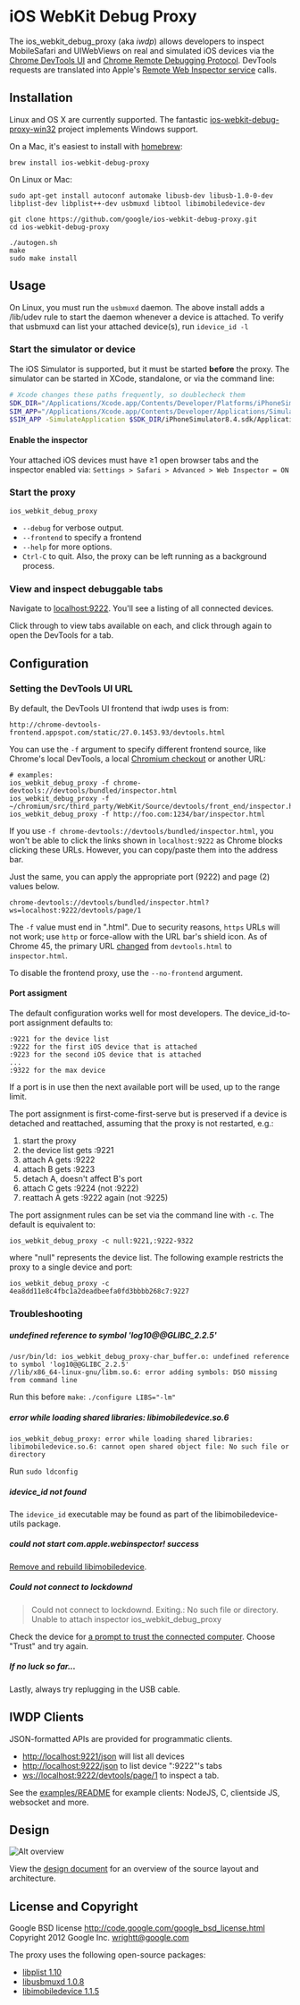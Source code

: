 # iOS WebKit Debug Proxy

The ios_webkit_debug_proxy (aka _iwdp_) allows developers to inspect MobileSafari and UIWebViews on real and simulated iOS devices via the [Chrome DevTools UI](https://developers.google.com/chrome-developer-tools/) and [Chrome Remote Debugging Protocol](https://developer.chrome.com/devtools/docs/debugger-protocol).  DevTools requests are translated into Apple's [Remote Web Inspector service](https://developer.apple.com/technologies/safari/developer-tools.html) calls.

## Installation

Linux and OS X are currently supported.  The fantastic [ios-webkit-debug-proxy-win32](https://github.com/artygus/ios-webkit-debug-proxy-win32) project implements Windows support.

On a Mac, it's easiest to install with [homebrew](http://brew.sh/):

```console
brew install ios-webkit-debug-proxy
```

On Linux or Mac:

```console
sudo apt-get install autoconf automake libusb-dev libusb-1.0-0-dev libplist-dev libplist++-dev usbmuxd libtool libimobiledevice-dev

git clone https://github.com/google/ios-webkit-debug-proxy.git
cd ios-webkit-debug-proxy

./autogen.sh
make
sudo make install
```

## Usage

On Linux, you must run the `usbmuxd` daemon.  The above install adds a /lib/udev rule to start the daemon whenever a device is attached.  To verify that usbmuxd can list your attached device(s), run `idevice_id -l`

### Start the simulator or device

The iOS Simulator is supported, but it must be started **before** the proxy.  The simulator can be started in XCode,  standalone, or via the command line:

```sh
# Xcode changes these paths frequently, so doublecheck them
SDK_DIR="/Applications/Xcode.app/Contents/Developer/Platforms/iPhoneSimulator.platform/Developer/SDKs"
SIM_APP="/Applications/Xcode.app/Contents/Developer/Applications/Simulator.app/Contents/MacOS/Simulator"
$SIM_APP -SimulateApplication $SDK_DIR/iPhoneSimulator8.4.sdk/Applications/MobileSafari.app/MobileSafari
```

#### Enable the inspector

Your attached iOS devices must have ≥1 open browser tabs and the inspector enabled via:
  `Settings > Safari > Advanced > Web Inspector = ON`


### Start the proxy

```console
ios_webkit_debug_proxy
```

* `--debug` for verbose output.
* `--frontend` to specify a frontend
* `--help` for more options.
* `Ctrl-C` to quit. Also, the proxy can be left running as a background process.

### View and inspect debuggable tabs

Navigate to [localhost:9222](http://localhost:9222). You'll see a listing of all connected devices.

Click through to view tabs available on each, and click through again to open the DevTools for a tab.

## Configuration

### Setting the DevTools UI URL

By default, the DevTools UI frontend that iwdp uses is from:

    http://chrome-devtools-frontend.appspot.com/static/27.0.1453.93/devtools.html

You can use the `-f` argument to specify different frontend source, like Chrome's local DevTools, a local
[Chromium checkout](https://chromium.googlesource.com/chromium/src/+/master/third_party/WebKit/Source/devtools/) or another URL:

```console
# examples:
ios_webkit_debug_proxy -f chrome-devtools://devtools/bundled/inspector.html
ios_webkit_debug_proxy -f ~/chromium/src/third_party/WebKit/Source/devtools/front_end/inspector.html
ios_webkit_debug_proxy -f http://foo.com:1234/bar/inspector.html
```

If you use `-f chrome-devtools://devtools/bundled/inspector.html`, you won't be able to click the links shown in `localhost:9222` as Chrome blocks clicking these URLs. However, you can copy/paste them into the address bar.

Just the same, you can apply the appropriate port (9222) and page (2) values below.

    chrome-devtools://devtools/bundled/inspector.html?ws=localhost:9222/devtools/page/1

The `-f` value must end in ".html". Due to security reasons, `https` URLs will not work; use `http` or force-allow with the URL bar's shield icon. As of Chrome 45, the primary URL [changed](https://codereview.chromium.org/1144393004/) from `devtools.html` to `inspector.html`.

To disable the frontend proxy, use the `--no-frontend` argument.

#### Port assigment

The default configuration works well for most developers. The device_id-to-port assignment defaults to:

    :9221 for the device list
    :9222 for the first iOS device that is attached
    :9223 for the second iOS device that is attached
    ...
    :9322 for the max device

If a port is in use then the next available port will be used, up to the range limit.

The port assignment is first-come-first-serve but is preserved if a device is detached and reattached, assuming that the proxy is not restarted, e.g.:

  1. start the proxy
  1. the device list gets :9221
  1. attach A gets :9222
  1. attach B gets :9223
  1. detach A, doesn't affect B's port
  1. attach C gets :9224 (not :9222)
  1. reattach A gets :9222 again (not :9225)

The port assignment rules can be set via the command line with `-c`.  The default is equivalent to:

    ios_webkit_debug_proxy -c null:9221,:9222-9322

where "null" represents the device list.  The following example restricts the proxy to a single device and port:

    ios_webkit_debug_proxy -c 4ea8dd11e8c4fbc1a2deadbeefa0fd3bbbb268c7:9227


### Troubleshooting

##### undefined reference to symbol 'log10@@GLIBC_2.2.5'
```console
/usr/bin/ld: ios_webkit_debug_proxy-char_buffer.o: undefined reference to symbol 'log10@@GLIBC_2.2.5'
//lib/x86_64-linux-gnu/libm.so.6: error adding symbols: DSO missing from command line
```

Run this before `make`: `./configure LIBS="-lm"`

##### error while loading shared libraries: libimobiledevice.so.6
```console
ios_webkit_debug_proxy: error while loading shared libraries: libimobiledevice.so.6: cannot open shared object file: No such file or directory
```

Run `sudo ldconfig`

##### idevice_id not found

The `idevice_id` executable may be found as part of the libimobiledevice-utils package.

##### could not start com.apple.webinspector! success

[Remove and rebuild libimobiledevice](https://github.com/google/ios-webkit-debug-proxy/issues/82#issuecomment-74205898).

##### Could not connect to lockdownd
> Could not connect to lockdownd. Exiting.: No such file or directory. Unable to attach <long id> inspector ios_webkit_debug_proxy

Check the device for [a prompt to trust the connected computer](http://i.stack.imgur.com/hPaqX.png). Choose "Trust" and try again.

##### If no luck so far...
Lastly, always try replugging in the USB cable.

## IWDP Clients

JSON-formatted APIs are provided for programmatic clients. 
  * <http://localhost:9221/json> will list all devices
  * <http://localhost:9222/json> to list device ":9222"'s tabs
  * [ws://localhost:9222/devtools/page/1]() to inspect a tab.  
 
See the [examples/README](examples/README.md) for example clients: NodeJS, C, clientside JS, websocket and more.

## Design

![Alt overview](overview.png "Overview")

View the [design document](design.md) for an overview of the source layout and architecture.

## License and Copyright

Google BSD license <http://code.google.com/google_bsd_license.html>
Copyright 2012 Google Inc.  <wrightt@google.com>

The proxy uses the following open-source packages:
   - [libplist 1.10](http://cgit.sukimashita.com/libplist.git)
   - [libusbmuxd 1.0.8](http://cgit.sukimashita.com/usbmuxd.git/)
   - [libimobiledevice 1.1.5](http://cgit.sukimashita.com/libimobiledevice.git)
